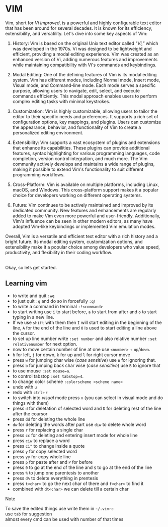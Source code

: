 # VIM

Vim, short for _Vi Improved_, is a powerful and highly configurable text editor that has been around for several decades. It is known for its efficiency, extensibility, and versatility. Let's dive into some key aspects of Vim:

1. History: Vim is based on the original Unix text editor called _"Vi,"_ which was developed in the 1970s. Vi was designed to be lightweight and efficient, providing a modal editing experience. Vim was created as an enhanced version of Vi, adding numerous features and improvements while maintaining compatibility with Vi's commands and keybindings.

2. Modal Editing: One of the defining features of Vim is its modal editing system. Vim has different modes, including Normal mode, Insert mode, Visual mode, and Command-line mode. Each mode serves a specific purpose, allowing users to navigate, edit, select, and execute commands efficiently. This modal approach enables users to perform complex editing tasks with minimal keystrokes.

3. Customization: Vim is highly customizable, allowing users to tailor the editor to their specific needs and preferences. It supports a rich set of configuration options, key mappings, and plugins. Users can customize the appearance, behavior, and functionality of Vim to create a personalized editing environment.

4. Extensibility: Vim supports a vast ecosystem of plugins and extensions that enhance its capabilities. These plugins can provide additional features, syntax highlighting for various programming languages, code completion, version control integration, and much more. The Vim community actively develops and maintains a wide range of plugins, making it possible to extend Vim's functionality to suit different programming workflows.

5. Cross-Platform: Vim is available on multiple platforms, including Linux, macOS, and Windows. This cross-platform support makes it a popular choice for developers working on different operating systems.

6. Future: Vim continues to be actively maintained and improved by its dedicated community. New features and enhancements are regularly added to make Vim even more powerful and user-friendly. Additionally, Vim's influence can be seen in other modern editors, as many have adopted Vim-like keybindings or implemented Vim emulation modes.

Overall, Vim is a versatile and efficient text editor with a rich history and a bright future. Its modal editing system, customization options, and extensibility make it a popular choice among developers who value speed, productivity, and flexibility in their coding workflow.

<br>
 Okay, so lets get started.

## Learning vim

- to write and quit `:wq`
- to just quit `:q` and do so in forcefully `:q!`
- to write a command in terminal `:!<command>`
- to start writing use `i` to start before, `a` to start from after and `o` to start typing in a new line.
- If we use `shift` with them then `I` will start editing in the beginning of the line, `A` for the end of the line and `O` is used to start editing a line above the cursor.
- to set up line number write `:set number` and also relative number `:set relativenumber` for next option.
- now to move certain number of line at one use `<number>` + `up`/`down`.
- `h` for left, `j` for down, `k` for up and `l` for right cursor move
- press `w` for jumping char wise (_case sensitive_) use `W` for ignoring that.
- press `b` for jumping back char wise (_case sensitive_) use `B` to ignore that
- to use mouse `:set mouse=a`.
- to control tabstop `:set tabstop=4`.
- to change color scheme `:colorscheme <scheme name>`
- undo with `u`
- redo with `ctrl`+`r`
- to switch into _visual_ mode press `v` (you can select in visual mode and do things with them)
- press `d` for deletation of selected word and `D` for deleting rest of the line after the coursor
- press `dd` for deleting the whole line
- `dw` for deleting the words after part use `diw` to delete whole word
- press `r` for replacing a single char
- press `cc` for deleting and entering insert mode for whole line
- press `ciw` to replace a word
- press `ci"` to change inside a quote
- press `y` for copy selected word
- press `yy` for copy whole line
- press `p` for paste after and `P` for before
- press `0` to go at the end of the line and `$` to go at the end of the line
- press `%` to jump one parentesis to another
- press `d%` to delete everything in prentesis
- press `t<char>` to go the next char of there and `f<char>` to find it
- combined with `dt<char>` we can delete till a certain char

> [!NOTE]
> To save the edited things use write them in `~/.vimrc` <br>
> use `tab` for suggestion <br>
> almost every cmd can be used with number of that times
